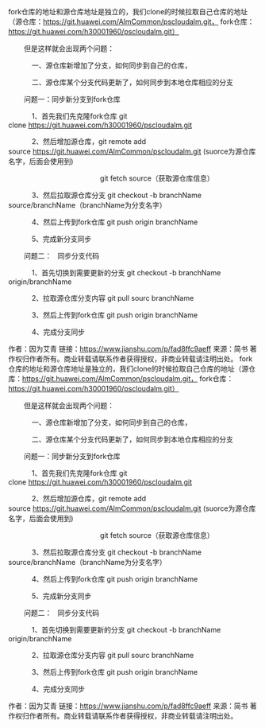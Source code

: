fork仓库的地址和源仓库地址是独立的，我们clone的时候拉取自己仓库的地址（源仓库：https://git.huawei.com/AlmCommon/pscloudalm.git， fork仓库：https://git.huawei.com/h30001960/pscloudalm.git）

        但是这样就会出现两个问题：

            一、源仓库新增加了分支，如何同步到自己的仓库，

            二、源仓库某个分支代码更新了，如何同步到本地仓库相应的分支

        问题一：同步新分支到fork仓库

            1、首先我们先克隆fork仓库 git clone https://git.huawei.com/h30001960/pscloudalm.git

            2、然后增加源仓库，git remote add source https://git.huawei.com/AlmCommon/pscloudalm.git (suorce为源仓库名字，后面会使用到)

                                               git fetch source（获取源仓库信息）

            3、然后拉取源仓库分支 git checkout -b branchName source/branchName（branchName为分支名字）

            4、然后上传到fork仓库 git push origin branchName

            5、完成新分支同步

        问题二：   同步分支代码

            1、首先切换到需要更新的分支 git checkout -b branchName origin/branchName

            2、拉取源仓库分支内容 git pull sourc branchName

            3、然后上传到fork仓库 git push origin branchName

            4、完成分支同步

作者：因为艾青
链接：https://www.jianshu.com/p/fad8ffc9aeff
来源：简书
著作权归作者所有。商业转载请联系作者获得授权，非商业转载请注明出处。
fork仓库的地址和源仓库地址是独立的，我们clone的时候拉取自己仓库的地址（源仓库：https://git.huawei.com/AlmCommon/pscloudalm.git， fork仓库：https://git.huawei.com/h30001960/pscloudalm.git）

        但是这样就会出现两个问题：

            一、源仓库新增加了分支，如何同步到自己的仓库，

            二、源仓库某个分支代码更新了，如何同步到本地仓库相应的分支

        问题一：同步新分支到fork仓库

            1、首先我们先克隆fork仓库 git clone https://git.huawei.com/h30001960/pscloudalm.git

            2、然后增加源仓库，git remote add source https://git.huawei.com/AlmCommon/pscloudalm.git (suorce为源仓库名字，后面会使用到)

                                               git fetch source（获取源仓库信息）

            3、然后拉取源仓库分支 git checkout -b branchName source/branchName（branchName为分支名字）

            4、然后上传到fork仓库 git push origin branchName

            5、完成新分支同步

        问题二：   同步分支代码

            1、首先切换到需要更新的分支 git checkout -b branchName origin/branchName

            2、拉取源仓库分支内容 git pull sourc branchName

            3、然后上传到fork仓库 git push origin branchName

            4、完成分支同步

作者：因为艾青
链接：https://www.jianshu.com/p/fad8ffc9aeff
来源：简书
著作权归作者所有。商业转载请联系作者获得授权，非商业转载请注明出处。
